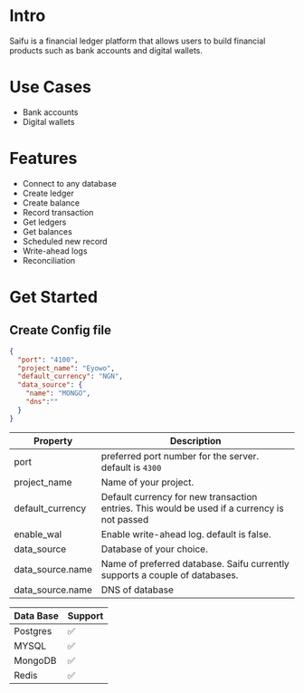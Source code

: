 # Intro

Saifu is a financial ledger platform that allows users to build financial products such as bank accounts and digital wallets.

# Use Cases

- Bank accounts
- Digital wallets

# Features

- Connect to any database
- Create ledger
- Create balance
- Record transaction
- Get ledgers
- Get balances
- Scheduled new record
- Write-ahead logs
- Reconciliation

# Get Started

## Create Config file

```json
{
  "port": "4100",
  "project_name": "Eyowo",
  "default_currency": "NGN",
  "data_source": {
    "name": "MONGO",
    "dns":""
  }
}
```


| Property | Description |
| ------ | ------ |
| port | preferred port number for the server. default is  ```4300``` |
| project_name | Name of your project. |
| default_currency | Default currency for new transaction entries. This would be used if a currency is not passed |
| enable_wal | Enable write-ahead log. default is false. |
| data_source | Database of your choice.  |
| data_source.name | Name of preferred database. Saifu currently supports a couple of databases. |
| data_source.name | DNS of database|

| Data Base | Support |
| ------ | ------ |
| Postgres | ✅ |
| MYSQL | ✅ |
| MongoDB | ✅ |
| Redis | ✅ |
